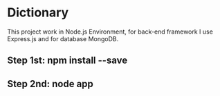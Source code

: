 # Dictionary

This project work in Node.js Environment, for back-end framework I use Express.js and for database MongoDB.

Step 1st: npm install --save
------------------------------
Step 2nd: node app
------------------------------
